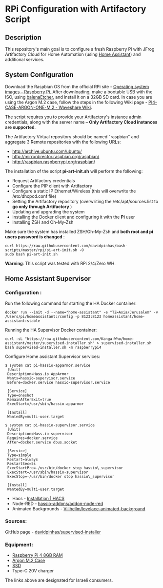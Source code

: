 # **RPi Configuration with Artifactory Script**

## **Description**

This repository's main goal is to configure a fresh Raspberry Pi with JFrog Artifactory Cloud for Home Automation (using [Home Assistant](https://www.home-assistant.io/)) and additional services.

## **System Configuration**

Download the Raspbian OS from the official RPi site - [Operating system images – Raspberry Pi.
](https://www.raspberrypi.org/software/operating-systems/)After downloading, make a bootable USB with the ISO, using [balenaEtcher,](https://www.balena.io/etcher/) and install it on a 32GB SD card.
In case you are using the Argon M.2 case, follow the steps in the following Wiki page - [PI4-CASE-ARGON-ONE-M.2 - Waveshare Wiki](https://www.waveshare.com/wiki/PI4-CASE-ARGON-ONE-M.2).

The script requires you to provide your Artifactory's instance admin credentials, along with the server name – **Only Artifactory Cloud instances are supported**.

The Artifactory Virtual repository should be named "raspbian" and aggregate 3 Remote repositories with the following URLs:
- http://archive.ubuntu.com/ubuntu/
- http://mirrordirector.raspbian.org/raspbian/
- http://raspbian.raspberrypi.org/raspbian/

The installation of the script **pi-art-init.sh** will perform the following:

- Request Artifactory credentials
- Configure the PIP client with Artifactory
- Configure a static IP Ethernet/Wireless (this will overwrite the /etc/dhcpcd.conf file)
- Setting the Artifactory repository (overwriting the /etc/apt/sources.list to **go only through Artifactory** )
- Updating and upgrading the system
- Installing the Docker client and configuring it with the **Pi** user
- Installing ZSH and Oh-My-Zsh

Make sure the system has installed ZSH/Oh-My-Zsh and **both root and pi users password is changed** :
```
curl https://raw.githubusercontent.com/davidpinhas/bash-scripts/master/rpi/pi-art-init.sh -O
sudo bash pi-art-init.sh
```
**Warning**: This script was tested with RPi 2/4/Zero WH.

## **Home Assistant Supervisor**

### **Configuration** :

Run the following command for starting the HA Docker container:
```
docker run --init -d --name="home-assistant" -e "TZ=Asia/Jerusalem" -v /Users/pi/homeassistant:/config -p 8123:8123 homeassistant/home-assistant:stable
```
Running the HA Supervisor Docker container:
```
curl -sL "https://raw.githubusercontent.com/Kanga-Who/home-assistant/master/supervised-installer.sh" > supervised-installer.sh
bash supervised-installer.sh -m raspberrypi4
```
Configure Home assistant Supervisor services:
```
$ system cat pi-hassio-apparmor.service
 [Unit]
 Description=Hass.io AppArmor
 Wants=hassio-supervisor.service
 Before=docker.service hassio-supervisor.service

 [Service]
 Type=oneshot
 RemainAfterExit=true
 ExecStart=/usr/sbin/hassio-apparmor

 [Install]
 WantedBy=multi-user.target
```
```
$ system cat pi-hassio-supervisor.service
 [Unit]
 Description=Hass.io supervisor
 Requires=docker.service
 After=docker.service dbus.socket

 [Service]
 Type=simple
 Restart=always
 RestartSec=5s
 ExecStartPre=-/usr/bin/docker stop hassio\_supervisor
 ExecStart=/usr/sbin/hassio-supervisor
 ExecStop=-/usr/bin/docker stop hassio\_supervisor

 [Install]
 WantedBy=multi-user.target
```
- Hacs - [Installation | HACS](https://hacs.xyz/docs/installation/installation)
- Node-RED - [hassio-addons/addon-node-red](https://github.com/hassio-addons/addon-node-red/blob/main/node-red/DOCS.md)
- Animated Backgrounds - [Villhellm/lovelace-animated-background](https://github.com/Villhellm/lovelace-animated-background)

### **Sources:**

GitHub page - [davidpinhas/supervised-installer](https://github.com/davidpinhas/supervised-installer)

### **Equipment:**

- [Raspberry Pi 4 8GB RAM](https://piitel.co.il/shop/raspberry-pi-4/)
- [Argon M.2 Case](https://piitel.co.il/shop/argon-one-m-2-case-for-raspberry-pi-4/)
- [SSD](https://ksp.co.il/web/item/55594)
- Type-C 20V charger

The links above are designated for Israeli consumers.

